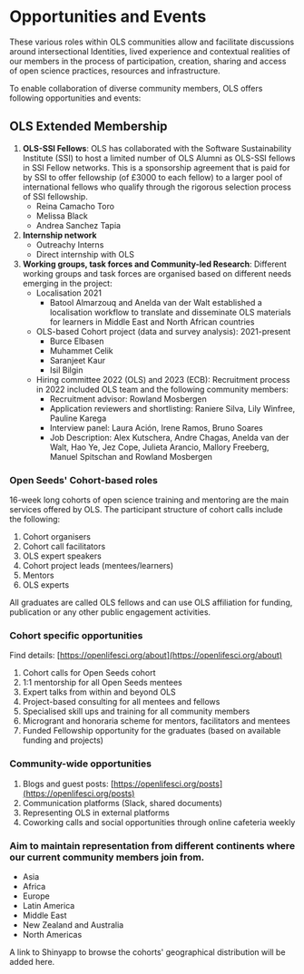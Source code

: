 # Opportunities and Events

These various roles within OLS communities allow and facilitate discussions around intersectional Identities, lived experience and contextual realities of our members in the process of participation, creation, sharing and access of open science practices, resources and infrastructure.

To enable collaboration of diverse community members, OLS offers following opportunities and events:

## OLS Extended Membership

1. **OLS-SSI Fellows**: OLS has collaborated with the Software Sustainability Institute (SSI) to host a limited number of OLS Alumni as OLS-SSI fellows in SSI Fellow networks. This is a sponsorship agreement that is paid for by SSI to offer fellowship (of £3000 to each fellow) to a larger pool of international fellows who qualify through the rigorous selection process of SSI fellowship.
    * Reina Camacho Toro
    * Melissa Black
    * Andrea Sanchez Tapia
2. **Internship network**
    * Outreachy Interns
    * Direct internship with OLS
3. **Working groups, task forces and Community-led Research**: Different working groups and task forces are organised based on different needs emerging in the project:
    * Localisation 2021
        * Batool Almarzouq and Anelda van der Walt established a localisation workflow to translate and disseminate OLS materials for learners in Middle East and North African countries
    * OLS-based Cohort project (data and survey analysis): 2021-present
        * Burce Elbasen
        * Muhammet Celik
        * Saranjeet Kaur
        * Isil Bilgin
    * Hiring committee 2022 (OLS) and 2023 (ECB): Recruitment process in 2022 included OLS team and the following community members:
        * Recruitment advisor: Rowland Mosbergen
        * Application reviewers and shortlisting: Raniere Silva, Lily Winfree, Pauline Karega
        * Interview panel: Laura Ación, Irene Ramos, Bruno Soares
        * Job Description: Alex Kutschera, Andre Chagas, Anelda van der Walt, Hao Ye, Jez Cope, Julieta Arancio, Mallory Freeberg, Manuel Spitschan and Rowland Mosbergen

### Open Seeds' Cohort-based roles

16-week long cohorts of open science training and mentoring are the main services offered by OLS. The participant structure of cohort calls include the following:

1. Cohort organisers
2. Cohort call facilitators
3. OLS expert speakers
4. Cohort project leads (mentees/learners)
5. Mentors
6. OLS experts

All graduates are called OLS fellows and can use OLS affiliation for funding, publication or any other public engagement activities.

### Cohort specific opportunities

Find details: [https://openlifesci.org/about](https://openlifesci.org/about) 

1. Cohort calls for Open Seeds cohort
2. 1:1 mentorship for all Open Seeds mentees
3. Expert talks from within and beyond OLS
4. Project-based consulting for all mentees and fellows
5. Specialised skill ups and training for all community members
6. Microgrant and honoraria scheme for mentors, facilitators and mentees
7. Funded Fellowship opportunity for the graduates (based on available funding and projects)

### Community-wide opportunities

1. Blogs and guest posts: [https://openlifesci.org/posts](https://openlifesci.org/posts) 
2. Communication platforms (Slack, shared documents)
3. Representing OLS in external platforms
4. Coworking calls and social opportunities through online cafeteria weekly

### Aim to maintain representation from different continents where our current community members join from.

* Asia
* Africa
* Europe
* Latin America
* Middle East
* New Zealand and Australia
* North Americas

A link to Shinyapp to browse the cohorts' geographical distribution will be added here.
